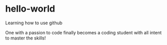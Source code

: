 # hello-world
Learning how to use github

One with a passion to code finally becomes a coding student with all intent to master the skills!
